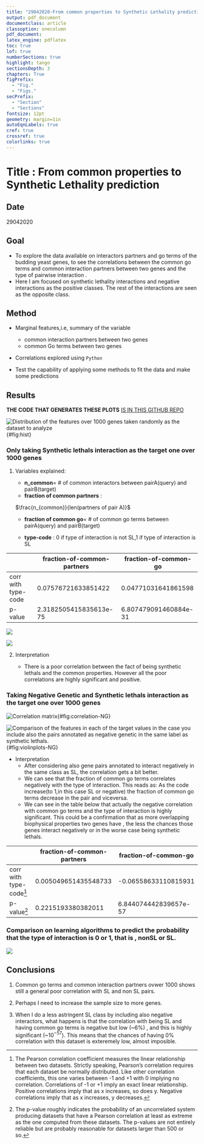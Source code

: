 ```yaml
---
title: "29042020-From common properties to Synthetic Lethality prediction"
output: pdf_document
documentclass: article
classoption: onecolumn
pdf_document:
latex_engine: pdflatex
toc: true
lof: true
numberSections: true
highlight: tango
sectionsDepth: 3
chapters: True
figPrefix:
  - "Fig."
  - "Figs."
secPrefix:
  - "Section"
  - "Sections"
fontsize: 12pt
geometry: margin=1in
autoEqnLabels: true
cref: true
crossref: true
colorlinks: true
---
```


# Title : From common properties to Synthetic Lethality prediction

## Date
29042020

## Goal

- To explore the data available on interactors partners and go terms of the budding yeast genes, to see the correlations between the common go terms and common interaction partners between two genes and the type of pairwise interaction .
- Here I am focused on synthetic lethality interactions and negative interactions as the positive classes. The rest of the interactions are seen as the opposite class. 

## Method

- Marginal features,i.e, summary of the variable
    - common interaction partners between two genes
    - common Go terms between two genes

- Correlations explored  using ```Python```

- Test the capability of applying some methods to fit the data and make some predictions



## Results

**THE CODE THAT GENERATES THESE PLOTS** [IS IN THIS GITHUB REPO ](https://github.com/leilaicruz/machine-learning-for-yeast/blob/leila_common2type/interactions-from-commons-measures.ipynb)

![Distribution of the features over 1000 genes taken randomly as the dataset to analyze](../Images/29042020-distributions-of-features-common-go&partners-1000-genes.png){#fig:hist}


### Only taking Synthetic lethals interaction as the target one over 1000 genes 



1. Variables explained:
    - **n_common**= # of common interactors between pairA(query) and pairB(target)
    - **fraction of common partners** : 
    
    $\frac{n_{common}}{len(partners of pair A)}$

    - **fraction of common go**= # of common go terms between pairA(query) and pairB(target)
    
    - **type-code** : 0 if type of interaction is not SL,1 if type of interaction is SL


|                     	| fraction-of-common-partners 	| fraction-of-common-go 	|
|---------------------	|-----------------------------	|-----------------------	|
| corr with type-code 	| 0.07576721633851422         	| 0.04771031641861598   	|
| p-value             	| 2.3182505415835613e-75      	| 6.807479091460884e-31 	|




![](../Images/29042020-Correlation-matrix-of-features-with-1000-genes-only-SL.png)

![](../Images/29042020-correlations-violionplot-1000-genes-including-only-SL.png)


2. Interpretation

    - There is a poor correlation between the fact of being synthetic lethals and the common properties. However all the poor correlations are highly significant and positive. 

### Taking Negative Genetic and Synthetic lethals interaction as the target one over 1000 genes 






![Correlation matrix](../Images/29042020-Correlation-matrix-of-features-with-1000-genes-including-negative-genetics.png){#fig:correlation-NG}

![Comparison of the features in each of the target values in the case you include also the pairs annotated as negative genetic in the same label as synthetic lethals.](../Images/29042020-correlations-violionplot-1000-genes-including-negative-genetic.png){#fig:violinplots-NG}

- Interpretation
    - After considering also gene pairs annotated to interact negatively in the same class as SL, the correlation gets a bit better. 
    - We can see that the fraction of common go terms correlates negatively with the type of interaction. This reads as: As the code increase(to 1,in this case SL or negative) the fraction of common go terms decrease in the pair and viceversa.
    - We can see in the table below that actually the negative correlation with common go terms and the type of interaction is highly significant. This could be a confirmation that as more overlapping biophysical properties two genes have , the less the chances those genes interact negatively or in the worse case being synthetic lethals. 

|                     	| fraction-of-common-partners 	| fraction-of-common-go 	|
|-------------------------------------	|-----------------------------	|-----------------------	|
| corr with type-code[^2] 	| 0.005049651435548733        	| -0.06558633110815931  	|
| p-value[^1]            	| 0.2215193380382011          	| 6.844074442839657e-57 	|
[^1]: The p-value roughly indicates the probability of an uncorrelated system producing datasets that have a Pearson correlation at least as extreme as the one computed from these datasets. The p-values are not entirely reliable but are probably reasonable for datasets larger than 500 or so.

[^2]: The Pearson correlation coefficient measures the linear relationship between two datasets. Strictly speaking, Pearson’s correlation requires that each dataset be normally distributed. Like other correlation coefficients, this one varies between -1 and +1 with 0 implying no correlation. Correlations of -1 or +1 imply an exact linear relationship. Positive correlations imply that as x increases, so does y. Negative correlations imply that as x increases, y decreases.

### Comparison on learning algorithms to predict the probability that the type of interaction is 0 or 1, that is , nonSL or SL. 


![](../Images/29042020-comparison-of-methods-to-estimate-SL-from-common-partners-and-go-terms.png)


## Conclusions

1. Common go terms and common interaction partners ovwer 1000 shows still a general poor correlation with SL and non SL pairs. 

2. Perhaps I need to increase the sample size to more genes. 

3. When I do a less astringent SL class by including also negative interactors, what happens is that the correlation with being SL and having common go terms is negative but low (~6%) , and this is highly significant (~10$^{-57}$). This means that the chances of having 0% correlation with this dataset is exteremely low, almost imposible. 